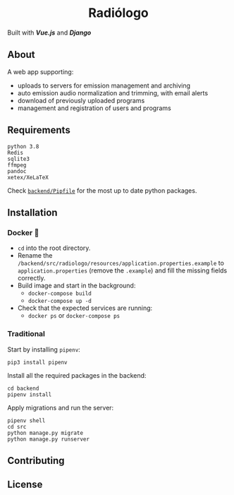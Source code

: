 <h1 style="text-align:center;">Radiólogo</h1>

Built with ***Vue.js*** and ***Django***

## About

A web app supporting:

* uploads to servers for emission management and archiving
* auto emission audio normalization and trimming, with email alerts
* download of previously uploaded programs
* management and registration of users and programs

## Requirements
```
python 3.8
Redis
sqlite3
ffmpeg
pandoc
xetex/XeLaTeX
```
Check [`backend/Pipfile`](https://github.com/joaoestudante/radiologo/blob/master/backend/Pipfile) for the most up to date python packages.


## Installation

### Docker :whale:
* `cd` into the root directory.
* Rename the `/backend/src/radiologo/resources/application.properties.example` to `application.properties` (remove the `.example`) and fill the missing fields correctly.
* Build image and start in the background:
  - `docker-compose build`
  - `docker-compose up -d`
* Check that the expected services are running:
  - `docker ps` or `docker-compose ps`


### Traditional
Start by installing `pipenv`:
```
pip3 install pipenv
```

Install all the required packages in the backend:

```
cd backend
pipenv install
```

Apply migrations and run the server:

```
pipenv shell
cd src
python manage.py migrate
python manage.py runserver
```


## Contributing



## License





